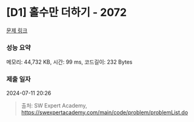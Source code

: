 # [D1] 홀수만 더하기 - 2072 

[문제 링크](https://swexpertacademy.com/main/code/problem/problemDetail.do?contestProbId=AV5QSEhaA5sDFAUq) 

### 성능 요약

메모리: 44,732 KB, 시간: 99 ms, 코드길이: 232 Bytes

### 제출 일자

2024-07-11 20:26



> 출처: SW Expert Academy, https://swexpertacademy.com/main/code/problem/problemList.do
